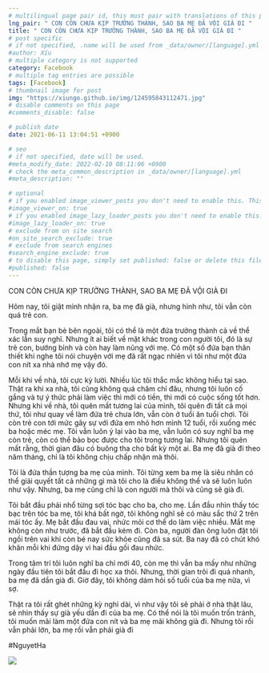 ```yaml
---
# multilingual page pair id, this must pair with translations of this page. (This name must be unique)
lng_pair: " CON CÒN CHƯA KỊP TRƯỞNG THÀNH, SAO BA MẸ ĐÃ VỘI GIÀ ĐI "
title: " CON CÒN CHƯA KỊP TRƯỞNG THÀNH, SAO BA MẸ ĐÃ VỘI GIÀ ĐI "
# post specific
# if not specified, .name will be used from _data/owner/[language].yml
#author: Xíu
# multiple category is not supported
category: Facebook
# multiple tag entries are possible
tags: [Facebook]
# thumbnail image for post
img: "https://xiungo.github.io/img/124595843112471.jpg"
# disable comments on this page
#comments_disable: false

# publish date
date: 2021-06-11 13:04:51 +0900

# seo
# if not specified, date will be used.
#meta_modify_date: 2022-02-10 08:11:06 +0900
# check the meta_common_description in _data/owner/[language].yml
#meta_description: ""

# optional
# if you enabled image_viewer_posts you don't need to enable this. This is only if image_viewer_posts = false
#image_viewer_on: true
# if you enabled image_lazy_loader_posts you don't need to enable this. This is only if image_lazy_loader_posts = false
#image_lazy_loader_on: true
# exclude from on site search
#on_site_search_exclude: true
# exclude from search engines
#search_engine_exclude: true
# to disable this page, simply set published: false or delete this file
#published: false
---
```


<!-- outline-start -->

CON CÒN CHƯA KỊP TRƯỞNG THÀNH, SAO BA MẸ ĐÃ VỘI GIÀ ĐI

Hôm nay, tôi giật mình nhận ra, ba mẹ đã già, nhưng hình như, tôi vẫn còn quá trẻ con.

Trong mắt bạn bè bên ngoài, tôi có thể là một đứa trưởng thành cả về thể xác lẫn suy nghĩ. Nhưng ít ai biết về mặt khác trong con người tôi, đó là sự trẻ con, bướng bỉnh và còn hay làm nũng với mẹ. Có một số đứa bạn thân thiết khi nghe tôi nói chuyện với mẹ đã rất ngạc nhiên vì tôi như một đứa con nít xa nhà nhớ mẹ vậy đó.

Mỗi khi về nhà, tôi cực kỳ lười. Nhiều lúc tôi thắc mắc không hiểu tại sao. Thật ra khi xa nhà, tôi cũng không quá chăm chỉ đâu, nhưng tôi luôn cố gắng và tự ý thức phải làm việc thì mới có tiền, thì mới có cuộc sống tốt hơn. Nhưng khi về nhà, tôi quên mất tương lai của mình, tôi quên đi tất cả mọi thứ, tôi như quay về làm đứa trẻ chưa lớn, vẫn còn ở tuổi ăn tuổi chơi. Tôi còn trẻ con tới mức gây sự với đứa em nhỏ hơn mình 12 tuổi, rồi xuống méc ba hoặc méc mẹ. Tôi vẫn luôn ỷ lại vào ba mẹ, vẫn luôn có suy nghĩ ba mẹ còn trẻ, còn có thể bảo bọc được cho tôi trong tương lai. Nhưng tôi quên mất rằng, thời gian đâu có buông tha cho bất kỳ một ai. Ba mẹ đã già đi theo năm tháng, chỉ là tôi không chịu chấp nhận mà thôi.

Tôi là đứa thần tượng ba mẹ của mình. Tôi từng xem ba mẹ là siêu nhân có thể giải quyết tất cả những gì mà tôi cho là điều không thể và sẽ luôn luôn như vậy. Nhưng, ba mẹ cũng chỉ là con người mà thôi và cũng sẽ già đi.

Tôi bắt đầu phải nhổ từng sợi tóc bạc cho ba, cho mẹ. Lần đầu nhìn thấy tóc bạc trên tóc ba mẹ, tôi khá bất ngờ, tôi không nghĩ sẽ có màu sắc thứ 2 trên mái tóc ấy. Mẹ bắt đầu đau vai, nhức mỏi cơ thể do làm việc nhiều. Mắt mẹ không còn như trước, đã bắt đầu kém đi. Còn ba, người đàn ông luôn đặt tôi ngồi trên vai khi còn bé nay sức khỏe cũng đã sa sút. Ba nay đã có chút khó khăn mỗi khi đứng dậy vì hai đầu gối đau nhức.

Trong tâm trí tôi luôn nghĩ ba chỉ mới 40, còn mẹ thì vẫn ba mấy như những ngày đầu tiên tôi bắt đầu đi học xa thôi. Nhưng, thời gian trôi đi quá nhanh, ba mẹ đã dần già đi. Giờ đây, tôi không dám hỏi số tuổi của ba mẹ nữa, vì sợ.

Thật ra tôi rất ghét những kỳ nghỉ dài, vì như vậy tôi sẽ phải ở nhà thật lâu, sẽ nhìn thấy sự già yếu dần đi của ba mẹ. Có thể nói là tôi muốn trốn tránh, tôi muốn mãi làm một đứa con nít và ba mẹ mãi không già đi. Nhưng tôi rồi vẫn phải lớn, ba mẹ rồi vẫn phải già đi

#NguyetHa

<!-- outline-end -->

<img src= "https://xiungo.github.io/img/124595843112471.jpg">